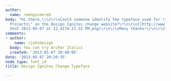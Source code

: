 ```yaml
---
author:
  name: reengineered
body: "Hi there,\r\n\r\nCould someone identify the typeface used for \"Noteworthy
  Projects\" on the Design Ignites change website?\r\n\r\n[[http://www.designigniteschange.org]][img:sites/default/files/old-images/Screen
  Shot 2013-05-07 at 12_4174.13.32 PM.png]\r\n\r\nMany thanks!\r\n\r\n"
comments:
- author:
    name: cjohndesign
  body: You can try Archer Italics
  created: '2013-05-07 20:40:05'
date: '2013-05-07 20:20:35'
node_type: font_id
title: Design Ignites Change Typeface

---
```

